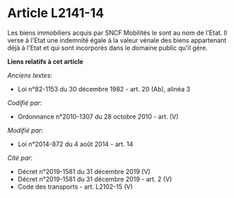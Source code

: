 # Article L2141-14

Les biens immobiliers acquis par       SNCF Mobilités  le sont au nom de l'Etat. Il verse à l'Etat une indemnité égale à la
valeur vénale des biens appartenant déjà à l'Etat et qui sont incorporés dans le domaine public qu'il gère.

**Liens relatifs à cet article**

_Anciens textes_:

  - Loi n°82-1153 du 30 décembre 1982 - art. 20 (Ab), alinéa 3

_Codifié par_:

  - Ordonnance n°2010-1307 du 28 octobre 2010 - art. (V)

_Modifié par_:

  - Loi n°2014-872 du 4 août 2014 - art. 14

_Cité par_:

  - Décret n°2019-1581 du 31 décembre 2019 (V)
  - Décret n°2019-1581 du 31 décembre 2019 - art. 2 (V)
  - Code des transports - art. L2102-15 (V)
